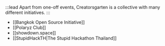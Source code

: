 :::lead
Apart from one-off events, Creatorsgarten is a collective with many different initiatives.
:::

- [[Bangkok Open Source Initiative]]
- [[Polaryz Club]]
- [[showdown.space]]
- [[StupidHackTH|The Stupid Hackathon Thailand]]
